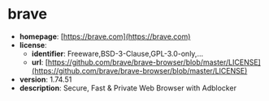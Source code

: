 # brave

- **homepage**: [https://brave.com](https://brave.com)
- **license**:
  - **identifier**: Freeware,BSD-3-Clause,GPL-3.0-only,...
  - **url**: [https://github.com/brave/brave-browser/blob/master/LICENSE](https://github.com/brave/brave-browser/blob/master/LICENSE)
- **version**: 1.74.51
- **description**: Secure, Fast & Private Web Browser with Adblocker


